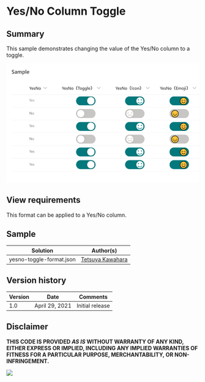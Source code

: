 # Yes/No Column Toggle

## Summary
This sample demonstrates changing the value of the Yes/No column to a toggle.

![screenshot of the sample](./screenshot.png)

## View requirements
This format can be applied to a Yes/No column.

## Sample

Solution                 |Author(s)
-------------------------|---------------------------
yesno-toggle-format.json |[Tetsuya Kawahara](https://twitter.com/techan_k)

## Version history

Version |Date           |Comments
--------|---------------|--------
1.0     |April 29, 2021 |Initial release


## Disclaimer
**THIS CODE IS PROVIDED *AS IS* WITHOUT WARRANTY OF ANY KIND, EITHER EXPRESS OR IMPLIED, INCLUDING ANY IMPLIED WARRANTIES OF FITNESS FOR A PARTICULAR PURPOSE, MERCHANTABILITY, OR NON-INFRINGEMENT.**

<img src="https://telemetry.sharepointpnp.com/sp-dev-list-formatting/column-samples/yesno-toggle-format" />